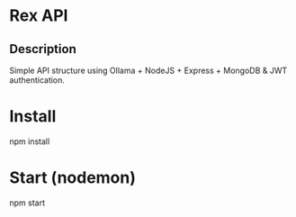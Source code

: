 # Rex API

## Description

Simple API structure using Ollama + NodeJS + Express + MongoDB & JWT authentication.

# Install

npm install

# Start (nodemon)

npm start